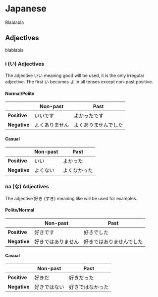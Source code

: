 # Japanese

Blablabla

## Adjectives

blablabla

### i (い) Adjectives 

The adjective いい meaning good will be used, it is the only irregular adjective. The first い becomes よ in all tenses except non-past positive.

#### Normal/Polite

| | Non-past | Past |
| --- | --- | --- |
| **Positive** | いいです | よかったです |
| **Negative** | よくありません | よくありませんでした |

#### Casual

| | Non-past | Past |
| --- | --- | --- |
| **Positive** | いい | よかった |
| **Negative** | よくない | よくなかった |

### na (な) Adjectives

The adjective 好き (すき) meaning like will be used for examples.

#### Polite/Normal

| | Non-past | Past |
| --- | --- | --- |
| **Positive** | 好きです | 好きでした |
| **Negative** | 好きではありません | 好きではありませんでした |

#### Casual

| | Non-past | Past |
| --- | --- | --- |
| **Positive** | 好きだ | 好きだった |
| **Negative** | 好きではない | 好きではなかった |
